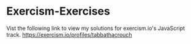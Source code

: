# Exercism-Exercises

Vist the following link to view my solutions for exercism.io's JavaScript track. 
https://exercism.io/profiles/tabbathacrouch
